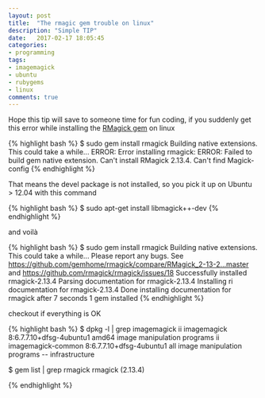 ```yaml
---
layout: post
title:  "The rmagic gem trouble on linux"
description: "Simple TIP"
date:   2017-02-17 18:05:45
categories:
- programming
tags:
- imagemagick
- ubuntu
- rubygems
- linux
comments: true
---
```


Hope this tip will save to someone time for fun coding, if you suddenly get this error while installing the [RMagick gem](https://rubygems.org/gems/rmagick) on linux

{% highlight bash %}
$ sudo gem install rmagick
Building native extensions.  This could take a while...
ERROR:  Error installing rmagick:
    ERROR: Failed to build gem native extension.
Can't install RMagick 2.13.4. Can't find Magick-config
{% endhighlight %}

That means the devel package is not installed, so you pick it up on Ubuntu > 12.04 with this command

{% highlight bash %}
$ sudo apt-get install libmagick++-dev
{% endhighlight %}

and voilà 

{% highlight bash %}
$ sudo gem install rmagick
Building native extensions.  This could take a while...
Please report any bugs. See https://github.com/gemhome/rmagick/compare/RMagick_2-13-2...master and https://github.com/rmagick/rmagick/issues/18
Successfully installed rmagick-2.13.4
Parsing documentation for rmagick-2.13.4
Installing ri documentation for rmagick-2.13.4
Done installing documentation for rmagick after 7 seconds
1 gem installed
{% endhighlight %}

checkout if everything is OK

{% highlight bash %}
$ dpkg -l | grep imagemagick
ii  imagemagick          8:6.7.7.10+dfsg-4ubuntu1   amd64        image manipulation programs
ii  imagemagick-common   8:6.7.7.10+dfsg-4ubuntu1   all          image manipulation programs -- infrastructure

$ gem list | grep rmagick
rmagick (2.13.4)

{% endhighlight %}
